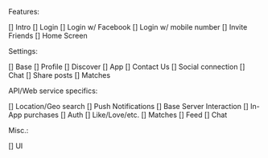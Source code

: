 Features:

[] Intro
[] Login
[] Login w/ Facebook
[] Login w/ mobile number
[] Invite Friends
[] Home Screen

Settings:

[] Base
[] Profile
[] Discover
[] App
[] Contact Us
[] Social connection
[] Chat
[] Share posts
[] Matches

API/Web service specifics:

[] Location/Geo search
[] Push Notifications
[] Base Server Interaction
[] In-App purchases
[] Auth
[] Like/Love/etc.
[] Matches
[] Feed
[] Chat

Misc.:

[] UI